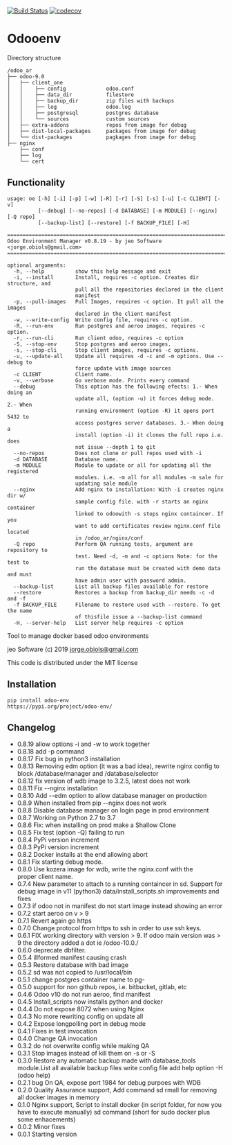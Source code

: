 [![Build Status](https://travis-ci.org/jobiols/odoo-env.svg?branch=master)](https://travis-ci.org/jobiols/odoo-env)
[![codecov](https://codecov.io/gh/jobiols/odoo-env/branch/master/graph/badge.svg)](https://codecov.io/gh/jobiols/odoo-env)

Odooenv
=======

Directory structure

    /odoo_ar
    ├── odoo-9.0
    │   ├── client_one
    │   │    ├── config             odoo.conf
    │   │    ├── data_dir           filestore
    │   │    ├── backup_dir         zip files with backups
    │   │    ├── log                odoo.log
    │   │    ├── postgresql         postgres database
    │   │    └── sources            custom sources
    │   ├── extra-addons            repos from image for debug
    │   ├── dist-local-packages     packages from image for debug
    │   └── dist-packages           pagkages from image for debug
    ├── nginx
        ├── conf
        ├── log
        └── cert

Functionality
------------- 

    usage: oe [-h] [-i] [-p] [-w] [-R] [-r] [-S] [-s] [-u] [-c CLIENT] [-v]
              [--debug] [--no-repos] [-d DATABASE] [-m MODULE] [--nginx] [-Q repo]
              [--backup-list] [--restore] [-f BACKUP_FILE] [-H]

    ==========================================================================
    Odoo Environment Manager v0.8.19 - by jeo Software <jorge.obiols@gmail.com>
    ==========================================================================
    
    optional arguments:
      -h, --help          show this help message and exit
      -i, --install       Install, requires -c option. Creates dir structure, and
                          pull all the repositories declared in the client
                          manifest
      -p, --pull-images   Pull Images, requires -c option. It pull all the images
                          declared in the client manifest
      -w, --write-config  Write config file, requires -c option.
      -R, --run-env       Run postgres and aeroo images, requires -c option.
      -r, --run-cli       Run client odoo, requires -c option
      -S, --stop-env      Stop postgres and aeroo images.
      -s, --stop-cli      Stop client images, requires -c options.
      -u, --update-all    Update all requires -d -c and -m options. Use --debug to
                          force update with image sources
      -c CLIENT           Client name.
      -v, --verbose       Go verbose mode. Prints every command
      --debug             This option has the following efects: 1.- When doing an
                          update all, (option -u) it forces debug mode. 2.- When
                          running environment (option -R) it opens port 5432 to
                          access postgres server databases. 3.- When doing a
                          install (option -i) it clones the full repo i.e. does
                          not issue --depth 1 to git
      --no-repos          Does not clone or pull repos used with -i
      -d DATABASE         Database name.
      -m MODULE           Module to update or all for updating all the registered
                          modules. i.e. -m all for all modules -m sale for
                          updating sale module
      --nginx             Add nginx to installation: With -i creates nginx dir w/
                          sample config file. with -r starts an nginx container
                          linked to odoowith -s stops nginx containcer. If you
                          want to add certificates review nginx.conf file located
                          in /odoo_ar/nginx/conf
      -Q repo             Perform QA running tests, argument are repository to
                          test. Need -d, -m and -c options Note: for the test to
                          run the database must be created with demo data and must
                          have admin user with password admin.
      --backup-list       List all backup files available for restore
      --restore           Restores a backup from backup_dir needs -c -d and -f
      -f BACKUP_FILE      Filename to restore used with --restore. To get the name
                          of thisfile issue a --backup-list command
      -H, --server-help   List server help requires -c option

Tool to manage docker based odoo environments

jeo Software (c) 2019 jorge.obiols@gmail.com

This code is distributed under the MIT license

Installation
------------
    pip install odoo-env
    https://pypi.org/project/odoo-env/
    
Changelog
---------
- 0.8.19  allow options -i and -w to work together
- 0.8.18  add -p command 
- 0.8.17  Fix bug in python3 installation 
- 0.8.13  Removing edm option (it was a bad idea), rewrite nginx 
          config to block /database/manager and /database/selector
- 0.8.12  fix version of wdb image to 3.2.5, latest does not work
- 0.8.11  Fix --nginx installation
- 0.8.10  Add --edm option to allow database manager on production
- 0.8.9   When installed from pip --nginx does not work
- 0.8.8   Disable database manager on login page in prod environment
- 0.8.7   Working on Python 2.7 to 3.7
- 0.8.6   Fix: when installing on prod make a Shallow Clone
- 0.8.5   Fix test (option -Q) failing to run
- 0.8.4   PyPi version increment
- 0.8.3   PyPi version increment
- 0.8.2   Docker installs at the end allowing abort 
- 0.8.1   Fix starting debug mode.
- 0.8.0   Use kozera image for wdb, write the nginx.conf with the       
          proper client name.
- 0.7.4   New parameter to attach to a running containcer in sd. 
          Support for debug image in v11 (python3) 
          data/install_scripts.sh improvements and fixes   
- 0.7.3   if odoo not in manifest do not start image instead showing 
          an error 
- 0.7.2   start aeroo on v > 9 
- 0.7.1   Revert again go https 
- 0.7.0   Change protocol from https to ssh in order to use ssh keys.
- 0.6.1   FIX working directory with version > 9. If odoo main 
          version was > 9 the directory added a dot ie /odoo-10.0./
- 0.6.0   deprecate dbfilter. 
- 0.5.4   illformed manifest causing crash 
- 0.5.3   Restore database with bad image 
- 0.5.2   sd was not copied to /usr/local/bin 
- 0.5.1   change postgres container name to pg-<client name> 
- 0.5.0   support for non github repos, i.e. bitbucket, gitlab, etc 
- 0.4.6   Odoo v10 do not run aeroo, find manifest
- 0.4.5   Install_scripts now installs python and docker
- 0.4.4   Do not expose 8072 when using Nginx
- 0.4.3   No more rewriting config on update all
- 0.4.2   Expose longpolling port in debug mode
- 0.4.1   Fixes in test invocation 
- 0.4.0   Change QA invocation 
- 0.3.2   do not overwrite config while making QA 
- 0.3.1   Stop images instead of kill them on -s or -S 
- 0.3.0   Restore any automatic backup made with database_tools 
          module.List all available backup files write config file add 
          help option -H (odoo help)
- 0.2.1   bug On QA, expose port 1984 for debug purpoes with WDB
- 0.2.0   Quality Assurance support, Add command sd rmall for removing 
          all docker images in memory
- 0.1.0   Nginx support, Script to install docker (in script folder, 
          for now you have to execute manually) sd command (short for 
          sudo docker plus some enhacements)
- 0.0.2   Minor fixes
- 0.0.1   Starting version

